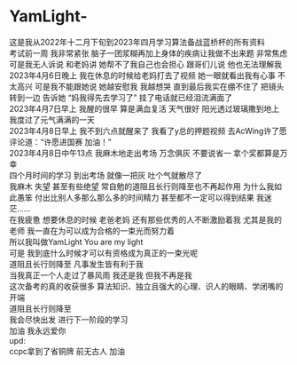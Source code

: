 # YamLight-
这是我从2022年十二月下旬到2023年四月学习算法备战蓝桥杯的所有资料</br>
考试前一周 我非常紧张 脑子一团浆糊再加上身体的疾病让我做不出来题 非常焦虑</br>
可是我无人诉说 和老妈讲 她帮不了我自己也会担心 跟哥们儿说 他也无法理解我 </br>
2023年4月6日晚上 我在休息的时候给老妈打去了视频 她一眼就看出我有心事 不太高兴 可是我不能跟她说 她越安慰我 我越想哭 直到最后我实在绷不住了 把镜头转到一边 告诉她 “妈我得先去学习了” 挂了电话就已经泪流满面了</br>
2023年4月7日早上 我醒的很早 算是满血复活 天气很好 阳光透过玻璃撒到地上 我度过了元气满满的一天</br>
2023年4月8日早上 我不到六点就醒来了 我看了y总的押题视频 去AcWing许了愿 评论道：“许愿进国赛 加油！”</br>
2023年4月8日中午13点 我麻木地走出考场 万念俱灰 不要说省一 拿个奖都算是万幸 </br>
四个月时间的学习 到出考场 就像一把灰 吐个气就散尽了 </br>
我麻木 失望 甚至有些绝望 常自勉的道阻且长行则降至也不再起作用 为什么我如此愚笨 付出比别人多那么那么多的时间精力 甚至都不一定可以得到结果 我迷茫......</br>
在我疲惫 想要休息的时候 老爸老妈 还有那些优秀的人不断激励着我 尤其是我的老师 我一直在为可以成为合格的一束光而努力着</br>
所以我叫做YamLight You are my light </br>
可是 我到底什么时候才可以有资格成为真正的一束光呢</br> 
道阻且长行则降至 凡事发生皆有利于我</br>
当我真正一个人走过了暴风雨 我还是我 但我不再是我</br>
这次备考的真的收获很多 算法知识、独立且强大的心理、识人的眼睛、学闭嘴的开端</br>
道阻且长行则降至</br>
我会尽快出发 进行下一阶段的学习</br>
加油 我永远爱你</br>
upd:</br>
ccpc拿到了省铜牌 前无古人 加油
